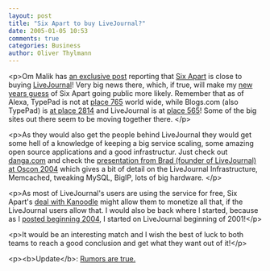 ```yaml
---
layout: post
title: "Six Apart to buy LiveJournal?"
date: 2005-01-05 10:53
comments: true
categories: Business
author: Oliver Thylmann
---
```



&lt;p&gt;Om Malik has [an exclusive post](http://gigaom.com/2005/01/04/six-apart-to-buy-live-journal/) reporting that [Six Apart](http://www.sixapart.com/) is close to buying [LiveJournal](http://www.livejournal.com/)! Very big news there, which, if true, will make my [new years guess](http://owt.typepad.com/blog/2005/01/happy_new_year.html) of Six Apart going public more likely. Remember that as of Alexa, TypePad is not at [place 765](http://www.alexa.com/data/details/traffic_details?url=http://typepad.com) world wide, while Blogs.com (also TypePad) is [at place 2814](http://www.alexa.com/data/details/traffic_details?url=http://blogs.com) and LiveJournal is at [place 565](http://www.alexa.com/data/details/traffic_details?url=http://livejournal.com)! Some of the big sites out there seem to be moving together there. &lt;/p&gt;

&lt;p&gt;As they would also get the people behind LiveJournal they would get some hell of a knowledge of keeping a big service scaling, some amazing open source applications and a good infrastructur. Just check out [danga.com](http://www.danga.com/) and check the [presentation from Brad (founder of LiveJournal) at Oscon 2004](http://www.danga.com/words/2004_oscon/) which gives a bit of detail on the LiveJournal Infrastructure, Memcached, tweaking MySQL, BigIP, lots of big hardware. &lt;/p&gt;

&lt;p&gt;As most of LiveJournal's users are using the service for free, Six Apart's [deal with Kanoodle](http://owt.typepad.com/blog/2004/11/six_apart_is_bi.html) might allow them to monetize all that, if the LiveJournal users allow that. I would also be back where I started, because as I [posted beginning 2004](http://owt.typepad.com/blog/2004/03/three_years_and.html), I started on LiveJournal beginning of 2001!&lt;/p&gt;

&lt;p&gt;It would be an interesting match and I wish the best of luck to both teams to reach a good conclusion and get what they want out of it!&lt;/p&gt;

&lt;p&gt;&lt;b&gt;Update&lt;/b&gt;: [Rumors are true.](http://www.sixapart.com/log/2005/01/six_apart_acqui.shtml)

